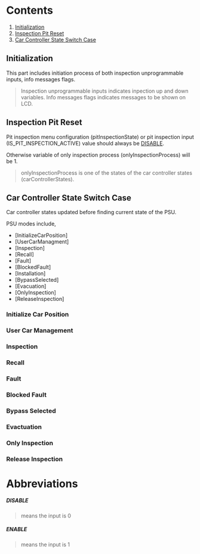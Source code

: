 # Contents

 1. [Initialization](#initialization)
 2. [Inspection Pit Reset](#inspection-pit-reset)
 3. [Car Controller State Switch Case](#car-controller-state-switch-case)
 
## Initialization
This part includes initiation process of both inspection unprogrammable inputs, info messages flags.
>Inspection unprogrammable inputs indicates inpection up and down variables.
>Info messages flags indicates messages to be shown on LCD.

## Inspection Pit Reset
Pit inspection menu configuration (pitInspectionState) or pit inspection input (IS_PIT_INSPECTION_ACTIVE) value should always be [DISABLE](#disable).

Otherwise variable of only inspection process (onlyInspectionProcess) will be 1.

>onlyInspectionProcess is one of the states of the car controller states (carControllerStates).

## Car Controller State Switch Case

Car controller states updated before finding current state of the PSU.

PSU modes include,
 - [InitializeCarPosition]
 - [UserCarManagment]
 - [Inspection]
 - [Recall]
 - [Fault]
 - [BlockedFault]
 - [Installation]
 - [BypassSelected]
 - [Evacuation]
 - [OnlyInspection]
 - [ReleaseInspection]

### Initialize Car Position
### User Car Management
### Inspection
### Recall
### Fault
### Blocked Fault
### Bypass Selected
### Evactuation
### Only Inspection
### Release Inspection

# Abbreviations

 ##### **DISABLE** 
 > means the input is 0
 ##### **ENABLE**
 > means the input is 1
